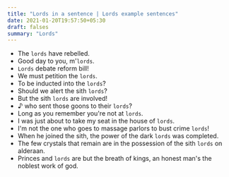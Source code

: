 ```yaml
---
title: "Lords in a sentence | Lords example sentences"
date: 2021-01-20T19:57:50+05:30
draft: falses
summary: "Lords"
---
```

- The `lords` have rebelled.
- Good day to you, m'`lords`.
- `Lords` debate reform bill!
- We must petition the `lords`.
- To be inducted into the `lords`?
- Should we alert the sith `lords`?
- But the sith `lords` are involved!
- ♪ who sent those goons to their `lords`?
- Long as you remember you're not at `lords`.
- I was just about to take my seat in the house of `lords`.
- I'm not the one who goes to massage parlors to bust crime `lords`!
- When he joined the sith, the power of the dark `lords` was completed.
- The few crystals that remain are in the possession of the sith `lords` on alderaan.
- Princes and `lords` are but the breath of kings, an honest man's the noblest work of god.
                 
